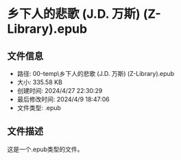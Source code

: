 ﻿# 乡下人的悲歌 (J.D. 万斯) (Z-Library).epub

## 文件信息
- 路径: 00-temp\乡下人的悲歌 (J.D. 万斯) (Z-Library).epub
- 大小: 335.58 KB
- 创建时间: 2024/4/27 22:30:29
- 最后修改时间: 2024/4/9 18:47:06
- 文件类型: .epub

## 文件描述
这是一个.epub类型的文件。

